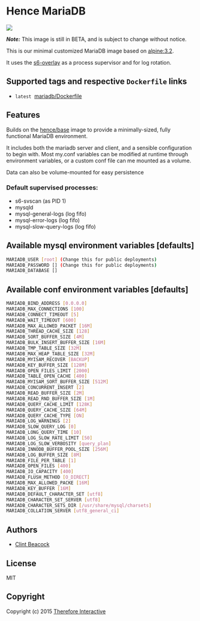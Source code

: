 # Hence MariaDB

[![](https://badge.imagelayers.io/hence/mariadb:latest.svg)](https://imagelayers.io/?images=hence/mariadb:latest 'Get your own badge on imagelayers.io')

__*Note:*__  This image is still in BETA, and is subject to change without notice.

This is our minimal customized MariaDB image based on [alpine:3.2](https://registry.hub.docker.com/_/alpine/).

It uses the [s6-overlay](https://github.com/just-containers/s6-overlay) as a process supervisor and for log rotation.

## Supported tags and respective `Dockerfile` links
* `latest`&nbsp;&nbsp;[mariadb/Dockerfile](https://github.com/hence-io/images/blob/master/mariadb/Dockerfile)

## Features
Builds on the [hence/base](https://registry.hub.docker.com/u/hence/base/) image to provide a minimally-sized, fully functional MariaDB environment.

It includes both the mariadb server and client, and a sensible configuration to begin with.  Most my.conf variables can be modified at runtime through environment variables, or a custom conf file can me mounted as a volume.

Data can also be volume-mounted for easy persistence

### Default supervised processes:
* s6-svscan (as PID 1)
* mysqld
* mysql-general-logs (log fifo)
* mysql-error-logs (log fifo)
* mysql-slow-query-logs (log fifo)

## Available mysql environment variables [defaults]
```bash
MARIADB_USER [root] (Change this for public deployments)
MARIADB_PASSWORD [] (Change this for public deployments)
MARIADB_DATABASE []
```

## Available conf environment variables [defaults]
```bash
MARIADB_BIND_ADDRESS [0.0.0.0]
MARIADB_MAX_CONNECTIONS [100]
MARIADB_CONNECT_TIMEOUT [5]
MARIADB_WAIT_TIMEOUT [600]
MARIADB_MAX_ALLOWED_PACKET [16M]
MARIADB_THREAD_CACHE_SIZE [128]
MARIADB_SORT_BUFFER_SIZE [4M]
MARIADB_BULK_INSERT_BUFFER_SIZE [16M]
MARIADB_TMP_TABLE_SIZE [32M]
MARIADB_MAX_HEAP_TABLE_SIZE [32M]
MARIADB_MYISAM_RECOVER [BACKUP]
MARIADB_KEY_BUFFER_SIZE [128M]
MARIADB_OPEN_FILES_LIMIT [2000]
MARIADB_TABLE_OPEN_CACHE [400]
MARIADB_MYISAM_SORT_BUFFER_SIZE [512M]
MARIADB_CONCURRENT_INSERT [2]
MARIADB_READ_BUFFER_SIZE [2M]
MARIADB_READ_RND_BUFFER_SIZE [1M]
MARIADB_QUERY_CACHE_LIMIT [128K]
MARIADB_QUERY_CACHE_SIZE [64M]
MARIADB_QUERY_CACHE_TYPE [ON]
MARIADB_LOG_WARNINGS [2]
MARIADB_SLOW_QUERY_LOG [0]
MARIADB_LONG_QUERY_TIME [10]
MARIADB_LOG_SLOW_RATE_LIMIT [50]
MARIADB_LOG_SLOW_VERBOSITY [query_plan]
MARIADB_INNODB_BUFFER_POOL_SIZE [256M]
MARIADB_LOG_BUFFER_SIZE [8M]
MARIADB_FILE_PER_TABLE [1]
MARIADB_OPEN_FILES [400]
MARIADB_IO_CAPACITY [400]
MARIADB_FLUSH_METHOD [O_DIRECT]
MARIADB_MAX_ALLOWED_PACKE [16M]
MARIADB_KEY_BUFFER [16M]
MARIADB_DEFAULT_CHARACTER_SET [utf8]
MARIADB_CHARACTER_SET_SERVER [utf8]
MARIADB_CHARACTER_SETS_DIR [/usr/share/mysql/charsets]
MARIADB_COLLATION_SERVER [utf8_general_ci]
```

## Authors
* [Clint Beacock](https://github.com/clintbeacock)

## License
MIT

## Copyright
Copyright (c) 2015 [Therefore Interactive](http://therefore.ca)
